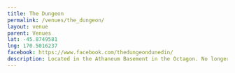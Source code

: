 ```yaml
---
title: The Dungeon
permalink: /venues/the_dungeon/
layout: venue
parent: Venues
lat: -45.8749581
lng: 170.5016237
facebook: https://www.facebook.com/thedungeondunedin/
description: Located in the Athaneum Basement in the Octagon. No longer does gigs.
---
```


